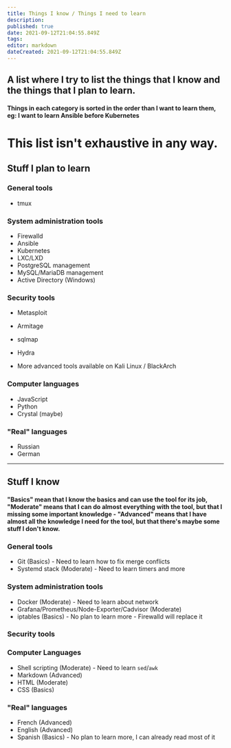 ```yaml
---
title: Things I know / Things I need to learn
description: 
published: true
date: 2021-09-12T21:04:55.849Z
tags: 
editor: markdown
dateCreated: 2021-09-12T21:04:55.849Z
---
```


## A list where I try to list the things that I know and the things that I plan to learn.

#### Things in each category is sorted in the order than I want to learn them, eg: I want to learn Ansible before Kubernetes

# This list isn't exhaustive in any way.

## Stuff I plan to learn

### General tools

- tmux

### System administration tools

- Firewalld
- Ansible
- Kubernetes
- LXC/LXD
- PostgreSQL management
- MySQL/MariaDB management
- Active Directory (Windows)

### Security tools

- Metasploit
- Armitage
- sqlmap
- Hydra

- More advanced tools available on Kali Linux / BlackArch

### Computer languages

- JavaScript
- Python
- Crystal (maybe)

### "Real" languages

- Russian
- German

---

## Stuff I know

#### "Basics" mean that I know the basics and can use the tool for its job, "Moderate" means that I can do almost everything with the tool, but that I missing some important knowledge  - "Advanced" means that I have almost all the knowledge I need for the tool, but that there's maybe some stuff I don't know.

### General tools

- Git (Basics) - Need to learn how to fix merge conflicts
- Systemd stack (Moderate) - Need to learn timers and more

### System administration tools

- Docker (Moderate) - Need to learn about network
- Grafana/Prometheus/Node-Exporter/Cadvisor (Moderate)
- iptables (Basics) - No plan to learn more - Firewalld will replace it

### Security tools

### Computer Languages

- Shell scripting (Moderate) - Need to learn `sed`/`awk`
- Markdown (Advanced)
- HTML (Moderate)
- CSS (Basics)

### "Real" languages

- French (Advanced)
- English (Advanced)
- Spanish (Basics) - No plan to learn more, I can already read most of it
